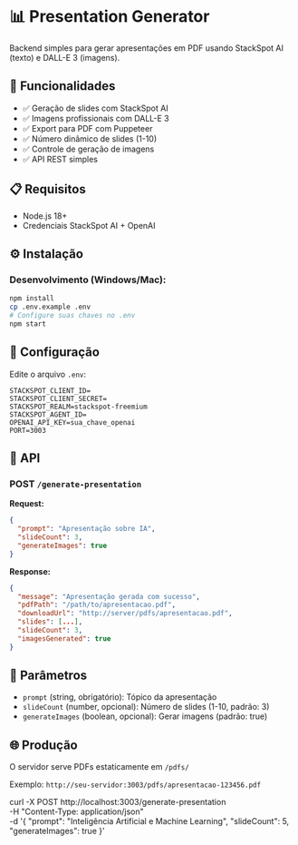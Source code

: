 # 📊 Presentation Generator

Backend simples para gerar apresentações em PDF usando StackSpot AI (texto) e DALL-E 3 (imagens).

## 🚀 Funcionalidades

- ✅ Geração de slides com StackSpot AI
- ✅ Imagens profissionais com DALL-E 3
- ✅ Export para PDF com Puppeteer
- ✅ Número dinâmico de slides (1-10)
- ✅ Controle de geração de imagens
- ✅ API REST simples

## 📋 Requisitos

- Node.js 18+
- Credenciais StackSpot AI + OpenAI

## ⚙️ Instalação

### Desenvolvimento (Windows/Mac):
```bash
npm install
cp .env.example .env
# Configure suas chaves no .env
npm start
```



## 🔧 Configuração

Edite o arquivo `.env`:
```env
STACKSPOT_CLIENT_ID=
STACKSPOT_CLIENT_SECRET=
STACKSPOT_REALM=stackspot-freemium
STACKSPOT_AGENT_ID=
OPENAI_API_KEY=sua_chave_openai  
PORT=3003
```

## 📖 API

### POST `/generate-presentation`

**Request:**
```json
{
  "prompt": "Apresentação sobre IA",
  "slideCount": 3,
  "generateImages": true
}
```

**Response:**
```json
{
  "message": "Apresentação gerada com sucesso",
  "pdfPath": "/path/to/apresentacao.pdf",
  "downloadUrl": "http://server/pdfs/apresentacao.pdf",
  "slides": [...],
  "slideCount": 3,
  "imagesGenerated": true
}
```

## 🎯 Parâmetros

- `prompt` (string, obrigatório): Tópico da apresentação
- `slideCount` (number, opcional): Número de slides (1-10, padrão: 3)  
- `generateImages` (boolean, opcional): Gerar imagens (padrão: true)

## 🌐 Produção

O servidor serve PDFs estaticamente em `/pdfs/`

Exemplo: `http://seu-servidor:3003/pdfs/apresentacao-123456.pdf`

 curl -X POST
  http://localhost:3003/generate-presentation \
    -H "Content-Type: application/json" \
    -d '{
      "prompt": "Inteligência Artificial e
  Machine Learning",
      "slideCount": 5,
      "generateImages": true
    }'